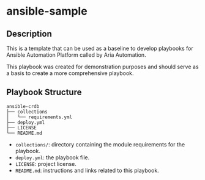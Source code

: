 # ansible-sample

## Description
This is a template that can be used as a baseline to develop playbooks for Ansible Automation Platform called by Aria Automation.

This playbook was created for demonstration purposes and should serve as a basis to create a more comprehensive playbook. 

## Playbook Structure

```
ansible-crdb
├── collections
│   └── requirements.yml
├── deploy.yml
├── LICENSE
└── README.md
```

- `collections/`: directory containing the module requirements for the playbook.
- `deploy.yml`: the playbook file.
- `LICENSE`: project license.
- `README.md`: instructions and links related to this playbook.
